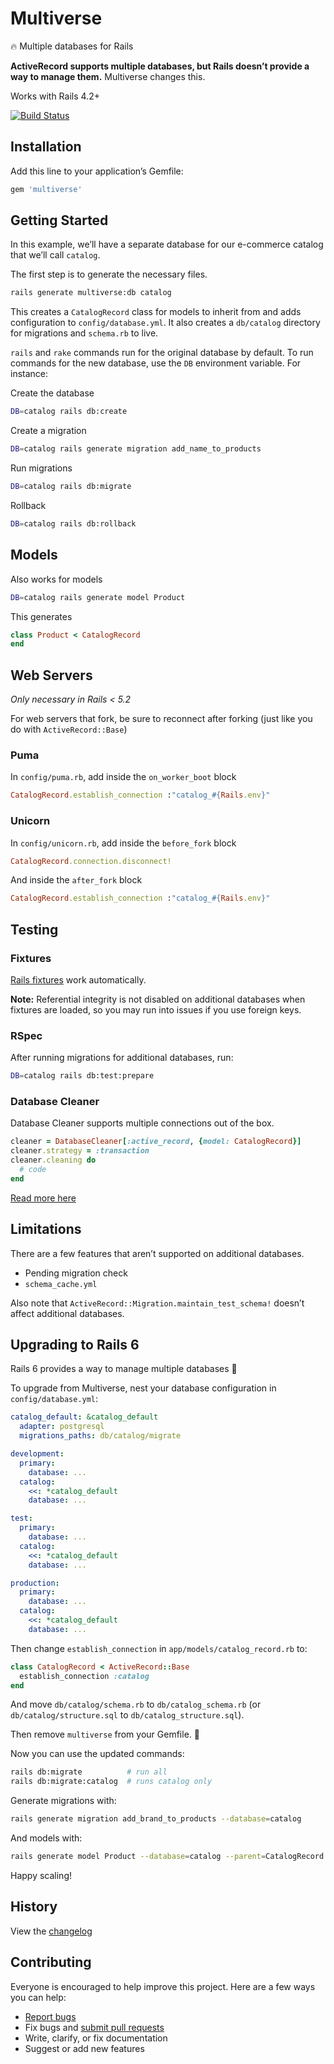 # Multiverse

:fire: Multiple databases for Rails

**ActiveRecord supports multiple databases, but Rails doesn’t provide a way to manage them.** Multiverse changes this.

Works with Rails 4.2+

[![Build Status](https://travis-ci.org/ankane/multiverse.svg?branch=master)](https://travis-ci.org/ankane/multiverse)

## Installation

Add this line to your application’s Gemfile:

```ruby
gem 'multiverse'
```

## Getting Started

In this example, we’ll have a separate database for our e-commerce catalog that we’ll call `catalog`.

The first step is to generate the necessary files.

```sh
rails generate multiverse:db catalog
```

This creates a `CatalogRecord` class for models to inherit from and adds configuration to `config/database.yml`. It also creates a `db/catalog` directory for migrations and `schema.rb` to live.

`rails` and `rake` commands run for the original database by default. To run commands for the new database, use the `DB` environment variable. For instance:

Create the database

```sh
DB=catalog rails db:create
```

Create a migration

```sh
DB=catalog rails generate migration add_name_to_products
```

Run migrations

```sh
DB=catalog rails db:migrate
```

Rollback

```sh
DB=catalog rails db:rollback
```

## Models

Also works for models

```sh
DB=catalog rails generate model Product
```

This generates

```rb
class Product < CatalogRecord
end
```

## Web Servers

*Only necessary in Rails < 5.2*

For web servers that fork, be sure to reconnect after forking (just like you do with `ActiveRecord::Base`)

### Puma

In `config/puma.rb`, add inside the `on_worker_boot` block

```ruby
CatalogRecord.establish_connection :"catalog_#{Rails.env}"
```

### Unicorn

In `config/unicorn.rb`, add inside the `before_fork` block

```ruby
CatalogRecord.connection.disconnect!
```

And inside the `after_fork` block

```ruby
CatalogRecord.establish_connection :"catalog_#{Rails.env}"
```

## Testing

### Fixtures

[Rails fixtures](http://guides.rubyonrails.org/testing.html#the-low-down-on-fixtures) work automatically.

**Note:** Referential integrity is not disabled on additional databases when fixtures are loaded, so you may run into issues if you use foreign keys.

### RSpec

After running migrations for additional databases, run:

```sh
DB=catalog rails db:test:prepare
```

### Database Cleaner

Database Cleaner supports multiple connections out of the box.

```ruby
cleaner = DatabaseCleaner[:active_record, {model: CatalogRecord}]
cleaner.strategy = :transaction
cleaner.cleaning do
  # code
end
```

[Read more here](https://github.com/DatabaseCleaner/database_cleaner#how-to-use-with-multiple-orms)

## Limitations

There are a few features that aren’t supported on additional databases.

- Pending migration check
- `schema_cache.yml`

Also note that `ActiveRecord::Migration.maintain_test_schema!` doesn’t affect additional databases.

## Upgrading to Rails 6

Rails 6 provides a way to manage multiple databases :tada:

To upgrade from Multiverse, nest your database configuration in `config/database.yml`:

```yml
catalog_default: &catalog_default
  adapter: postgresql
  migrations_paths: db/catalog/migrate

development:
  primary:
    database: ...
  catalog:
    <<: *catalog_default
    database: ...

test:
  primary:
    database: ...
  catalog:
    <<: *catalog_default
    database: ...

production:
  primary:
    database: ...
  catalog:
    <<: *catalog_default
    database: ...
```

Then change `establish_connection` in `app/models/catalog_record.rb` to:

```rb
class CatalogRecord < ActiveRecord::Base
  establish_connection :catalog
end
```

And move `db/catalog/schema.rb` to `db/catalog_schema.rb` (or `db/catalog/structure.sql` to `db/catalog_structure.sql`).

Then remove `multiverse` from your Gemfile. :tada:

Now you can use the updated commands:

```sh
rails db:migrate          # run all
rails db:migrate:catalog  # runs catalog only
```

Generate migrations with:

```sh
rails generate migration add_brand_to_products --database=catalog
```

And models with:

```sh
rails generate model Product --database=catalog --parent=CatalogRecord
```

Happy scaling!

## History

View the [changelog](https://github.com/ankane/multiverse/blob/master/CHANGELOG.md)

## Contributing

Everyone is encouraged to help improve this project. Here are a few ways you can help:

- [Report bugs](https://github.com/ankane/multiverse/issues)
- Fix bugs and [submit pull requests](https://github.com/ankane/multiverse/pulls)
- Write, clarify, or fix documentation
- Suggest or add new features
